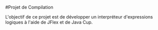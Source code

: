 #Projet de Compilation

L'objectif de ce projet est de développer un interpréteur d'expressions logiques 
à l'aide de JFlex et de Java Cup.

